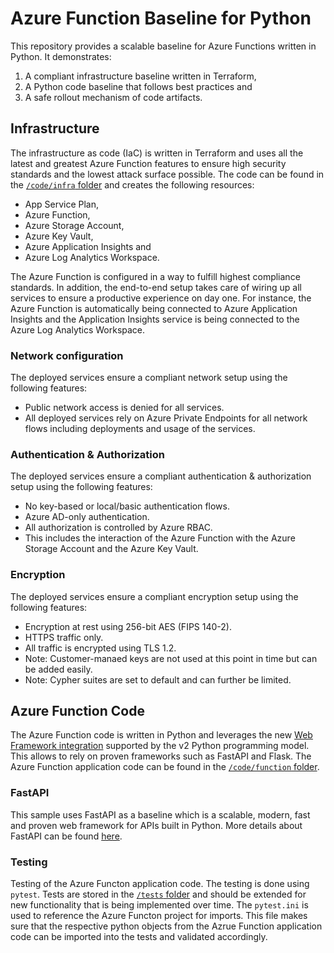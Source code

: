 # Azure Function Baseline for Python

This repository provides a scalable baseline for Azure Functions written in Python. It demonstrates:

1. A compliant infrastructure baseline written in Terraform,
2. A Python code baseline that follows best practices and
3. A safe rollout mechanism of code artifacts.

## Infrastructure

The infrastructure as code (IaC) is written in Terraform and uses all the latest and greatest Azure Function features to ensure high security standards and the lowest attack surface possible. The code can be found in the [`/code/infra` folder](/code/infra/) and creates the following resources:

* App Service Plan,
* Azure Function,
* Azure Storage Account,
* Azure Key Vault,
* Azure Application Insights and
* Azure Log Analytics Workspace.

The Azure Function is configured in a way to fulfill highest compliance standards. In addition, the end-to-end setup takes care of wiring up all services to ensure a productive experience on day one. For instance, the Azure Function is automatically being connected to Azure Application Insights and the Application Insights service is being connected to the Azure Log Analytics Workspace.

### Network configuration

The deployed services ensure a compliant network setup using the following features:

* Public network access is denied for all services.
* All deployed services rely on Azure Private Endpoints for all network flows including deployments and usage of the services.

### Authentication & Authorization

The deployed services ensure a compliant authentication & authorization setup using the following features:

* No key-based or local/basic authentication flows.
* Azure AD-only authentication.
* All authorization is controlled by Azure RBAC.
* This includes the interaction of the Azure Function with the Azure Storage Account and the Azure Key Vault.

### Encryption

The deployed services ensure a compliant encryption setup using the following features:

* Encryption at rest using 256-bit AES (FIPS 140-2).
* HTTPS traffic only.
* All traffic is encrypted using TLS 1.2.
* Note: Customer-manaed keys are not used at this point in time but can be added easily.
* Note: Cypher suites are set to default and can further be limited.

## Azure Function Code

The Azure Function code is written in Python and leverages the new [Web Framework integration](https://learn.microsoft.com/en-us/azure/azure-functions/functions-reference-python?tabs=asgi%2Capplication-level&pivots=python-mode-decorators#web-frameworks) supported by the v2 Python programming model. This allows to rely on proven frameworks such as FastAPI and Flask. The Azure Function application code can be found in the [`/code/function` folder](/code/function/).

### FastAPI

This sample uses FastAPI as a baseline which is a scalable, modern, fast and proven web framework for APIs built in Python. More details about FastAPI can be found [here](https://fastapi.tiangolo.com/).

### Testing

Testing of the Azure Functon application code. The testing is done using `pytest`. Tests are stored in the [`/tests` folder](/tests/) and should be extended for new functionality that is being implemented over time. The `pytest.ini` is used to reference the Azure Functon project for imports. This file makes sure that the respective python objects from the Azrue Function application code can be imported into the tests and validated accordingly.
